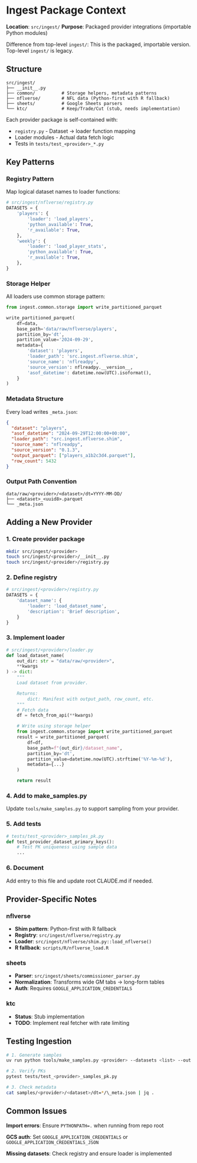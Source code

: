 # Ingest Package Context

**Location**: `src/ingest/`
**Purpose**: Packaged provider integrations (importable Python modules)

Difference from top-level `ingest/`: This is the packaged, importable version. Top-level `ingest/` is legacy.

## Structure

```text
src/ingest/
├── __init__.py
├── common/          # Storage helpers, metadata patterns
├── nflverse/        # NFL data (Python-first with R fallback)
├── sheets/          # Google Sheets parsers
└── ktc/             # Keep/Trade/Cut (stub, needs implementation)
```

Each provider package is self-contained with:

- `registry.py` - Dataset → loader function mapping
- Loader modules - Actual data fetch logic
- Tests in `tests/test_<provider>_*.py`

## Key Patterns

### Registry Pattern

Map logical dataset names to loader functions:

```python
# src/ingest/nflverse/registry.py
DATASETS = {
    'players': {
        'loader': 'load_players',
        'python_available': True,
        'r_available': True,
    },
    'weekly': {
        'loader': 'load_player_stats',
        'python_available': True,
        'r_available': True,
    },
}
```

### Storage Helper

All loaders use common storage pattern:

```python
from ingest.common.storage import write_partitioned_parquet

write_partitioned_parquet(
    df=data,
    base_path='data/raw/nflverse/players',
    partition_by='dt',
    partition_value='2024-09-29',
    metadata={
        'dataset': 'players',
        'loader_path': 'src.ingest.nflverse.shim',
        'source_name': 'nflreadpy',
        'source_version': nflreadpy.__version__,
        'asof_datetime': datetime.now(UTC).isoformat(),
    }
)
```

### Metadata Structure

Every load writes `_meta.json`:

```json
{
  "dataset": "players",
  "asof_datetime": "2024-09-29T12:00:00+00:00",
  "loader_path": "src.ingest.nflverse.shim",
  "source_name": "nflreadpy",
  "source_version": "0.1.3",
  "output_parquet": ["players_a1b2c3d4.parquet"],
  "row_count": 5432
}
```

### Output Path Convention

```text
data/raw/<provider>/<dataset>/dt=YYYY-MM-DD/
├── <dataset>_<uuid8>.parquet
└── _meta.json
```

## Adding a New Provider

### 1. Create provider package

```bash
mkdir src/ingest/<provider>
touch src/ingest/<provider>/__init__.py
touch src/ingest/<provider>/registry.py
```

### 2. Define registry

```python
# src/ingest/<provider>/registry.py
DATASETS = {
    'dataset_name': {
        'loader': 'load_dataset_name',
        'description': 'Brief description',
    }
}
```

### 3. Implement loader

```python
# src/ingest/<provider>/loader.py
def load_dataset_name(
    out_dir: str = "data/raw/<provider>",
    **kwargs
) -> dict:
    """
    Load dataset from provider.

    Returns:
        dict: Manifest with output_path, row_count, etc.
    """
    # Fetch data
    df = fetch_from_api(**kwargs)

    # Write using storage helper
    from ingest.common.storage import write_partitioned_parquet
    result = write_partitioned_parquet(
        df=df,
        base_path=f"{out_dir}/dataset_name",
        partition_by='dt',
        partition_value=datetime.now(UTC).strftime('%Y-%m-%d'),
        metadata={...}
    )

    return result
```

### 4. Add to make_samples.py

Update `tools/make_samples.py` to support sampling from your provider.

### 5. Add tests

```python
# tests/test_<provider>_samples_pk.py
def test_provider_dataset_primary_keys():
    # Test PK uniqueness using sample data
    ...
```

### 6. Document

Add entry to this file and update root CLAUDE.md if needed.

## Provider-Specific Notes

### nflverse

- **Shim pattern**: Python-first with R fallback
- **Registry**: `src/ingest/nflverse/registry.py`
- **Loader**: `src/ingest/nflverse/shim.py::load_nflverse()`
- **R fallback**: `scripts/R/nflverse_load.R`

### sheets

- **Parser**: `src/ingest/sheets/commissioner_parser.py`
- **Normalization**: Transforms wide GM tabs → long-form tables
- **Auth**: Requires `GOOGLE_APPLICATION_CREDENTIALS`

### ktc

- **Status**: Stub implementation
- **TODO**: Implement real fetcher with rate limiting

## Testing Ingestion

```bash
# 1. Generate samples
uv run python tools/make_samples.py <provider> --datasets <list> --out ./samples

# 2. Verify PKs
pytest tests/test_<provider>_samples_pk.py

# 3. Check metadata
cat samples/<provider>/<dataset>/dt=*/\_meta.json | jq .
```

## Common Issues

**Import errors**: Ensure `PYTHONPATH=.` when running from repo root

**GCS auth**: Set `GOOGLE_APPLICATION_CREDENTIALS` or `GOOGLE_APPLICATION_CREDENTIALS_JSON`

**Missing datasets**: Check registry and ensure loader is implemented
